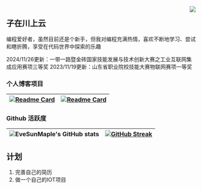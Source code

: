 <img align="right" src="/">

## 子在川上云

编程爱好者，虽然目前还是个新手，但我对编程充满热情，喜欢不断地学习、尝试和瞎折腾，享受在代码世界中探索的乐趣

2024/11/26更新：一带一路暨金砖国家技能发展与技术创新大赛之工业互联网集成应用赛项三等奖
2023/11/19更新：山东省职业院校技能大赛物联网赛项一等奖

### 个人博客项目

| [![Readme Card](https://github-readme-stats.vercel.app/api/pin/?username=clingwl&repo=jieyou&theme=radical)](https://github.com/clingwl/jieyou) | [![Readme Card](https://github-readme-stats.vercel.app/api/pin/?username=clingwl&repo=jieyou&theme=radical)](https://github.com/clingwl/jieyou) |
| --- | --- |

### Github 活跃度

| ![EveSunMaple's GitHub stats](https://github-readme-stats.vercel.app/api?username=clingwl&show_icons=true&theme=material-palenight) | [![GitHub Streak](https://streak-stats.demolab.com/?user=EveSunMaple&theme=material-palenight)](https://git.io/streak-stats) |
| --- | --- |

## 计划

1. 完善自己的简历
2. 做一个自己的IOT项目
